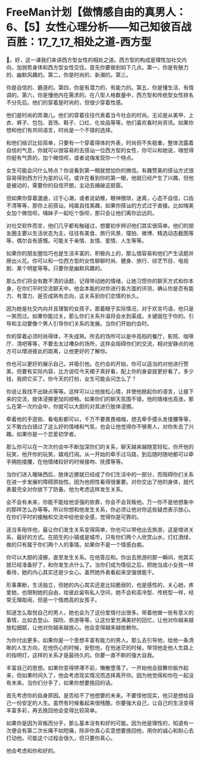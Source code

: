 # FreeMan计划【做情感自由的真男人：6、【5】女性心理分析——知己知彼百战百胜：17_7_17_相处之道-西方型

🎼。好，这一课我们来讲西方型女性的相处之道。西方型的构成是理性加社交内向，加弱势身体和西方型女性交往。首先你要做到如下几点。第一，你是有魅力的、幽默风趣的。第二，你是时尚的、新潮的。第三。

你是自信的、霸道的。第四，你是有潜力的、有能力的。第五，你是懂生活、有情调的。第六，你是懂他内在需求的。在八型人格数量中，西方型和传统型女性排名不分先后。他们的穿着是时尚的，但很少穿着性感。

他们是时尚的弄潮儿。他们的穿着往往代表着当今社会的时尚。无论是从美甲、上衣、裤子、包包、首饰、鞋子、口红、化妆品等等。他们喜欢看时尚资讯。如果你想和他们有共同语言，时尚是一个不错的选择。

和他们结识比较简单，只要有一个穿着得体的外表，时尚但不失稳重，整体流露着自信的气息，你就可以很容易的去搭讪一位西方型的女性，你可以和她说，嗨觉得你挺有气质的，加个微信呗，或者说嗨发现你一个特点。

女生可能会问什么特点？你说看到第一眼就想加你的微信。有趣赞美的搭讪方式很容易得到西方行为星的认可。或许在看到你的第一眼，他就已经产生了兴趣，但他是被动的，需要你的自信开朗，主动去捅破这扇窗。

但如果你穿着邋遢，过于心潮，或者说幼稚，眼神猥琐，迷离，心态不自信，口齿不清等等，那你上前搭讪，纯属自找美趣，如果你搭讪的方式过于直接。比如嗨美女加个微信呗，嗨妹子一起吃个饭呗，那只会让他们离你远远的。

对社交软件而言，他们几乎都有触碰过，想要初步辨识他们其实很简单。他们的朋友圈主要以生活状态为主，往往有美食、旅行风景、摆拍、微博、精选动态截图等等，偶尔会有感慨。可能关于亲情、友情、爱情、人生等等。

如果你的朋友圈恰巧也是生活丰富的、积极向上的，那么很容易和他们产生话题并擦出火花。你可以和一位西方型的女性聊聊时尚、健身、旅行、综艺节目、电视剧、某个明星等等。只要你是幽默风趣的。

那么你们将会有数不清的话题，记得带动她的情绪，让她习惯你的聊天方式和你本身，在你们平时交流聊天中，他会本能的对你进行各方面的评测，确认你是否有能力、有潜力、是否成熟有志向，这关系到你们恋情的长久。

因为她是社交内向并且理智的女孩子。那着眼于实际情况，对于欢言巧语，他只是一笑而过。如果你能过关，那么你们关系升温将会水到渠成。关键就在于你的。引导和主动要像个男人引导你们关系的发展。当你们开始约会时。

你的穿着必须时尚得体，不失成熟。所去的场所可以是中高档的餐厅，影院、咖啡厅、清吧等等，不要去太过嘈杂的场所，这样会阻碍你们的交流，相对安静点的地方可以增进彼此的距离，让他更好的了解你。

你也可以更好的展示自己，并吸引他。在约会的开始，你可以适当的对他进行赞美，但要有实际内容，比方说哎今天裙子真好看，配上你的身姿就更好看了。多少钱，我把它买了。你今天的打扮，女生可能会问怎么了？

你说让我找不出缺点等等。这样可以让他放松心情，并使他掀起你的语言，让接下来的交流，肢体浸挪更加的顺畅。如果你们的聊天氛围不错，他的情绪也高涨，那么在第一次约会中，你就可以大胆的对其进行肢体浸挪。

牵着他的手逛街、看电影都可以，千万不要畏畏缩缩，想去牵手摸头发搂腰等等，又不敢白白错过了这么好的情绪和气氛，也会让他觉得你不够男人，对你失去了兴趣。如果你是一个恋爱初学者。

那么你可以在一次次约会中不断加深你们的关系，聊天越来越随意轻松，你开他的玩笑，他开你的玩笑，嬉戏打闹。从一开始的牵手过马路，到后随时随地都可以牵手拥抱搂腰，在他情绪较好的时候接吻、抚摸等等。

当你们进入暧昧西后，肢体近挪就已经成了你们生活中的一部分，而阻碍你们关系在进一步发展的障碍原始性。因为他把性看得很重要。对你交出了他的身体，就代表着完全对你放下了防备。他为考虑这样发生关系。

会不会有未来，你能不能给他坚强的依靠，你会不会背叛他。万一你不是他想象中的那样怎么办等等。所以你想和他发生关系，你必须让他对你这些疑虑表示放心。在你们平时的接触和交流中给他安全感，觉得你是可靠的。

适当多陪伴他，最让你们发生关系变得简单，你也可以带他出去旅游，这是增进关系，最好的方式。在陌生的小镇或是城市，只有你们两个人欣赏山水，灯红酒绿，做的只有属于你们两个人的事情。如果你不是一个情感白痴。

你可以大胆的浸挪，直至发生关系。在他答应和。你出去旅游的那一瞬间，他其实就已经准备好了，和你发生点什么了。当你们成为情侣之后，把她当成小女孩一样看待，她的内心其实还是少女心。虽然她外表看起来坚强很能干。

形事果断，生活独立，但她的内心其实还是比较脆弱的，也是感性的，关心她，疼爱她，也限制她的自由，给彼此留有私人空间，她不会和高冷型、传统型一样，经常无理取闹，但是一个情商高的女孩子。

知道怎么取悦自己的男人，她也会为了这份爱情付出很多。带着他做一些有意义的事情，比如去登山、探险、旅游等等，让这份爱充满美好的回忆，让他对你越来越放松细腻，让他对你越来越放心。他会变得越来越依赖你。

为你付出更多。如果你是一个思想丰富有能力的男人。那么去引导他，给他一条清晰的人生方向，在他伤心的时候，安慰他，在他迷茫的时候，带领他走他人生路上的指明灯，这样的关系才是最持久的。你要一直不断的强大自我。

丰富自己的思想。如果你变得停滞不前，懒散堕落了。一开始他会鼓舞你振作起来，但如果时间久了，他会考虑现实情况而选择离开你。因为他觉得和你在一起没有未来。当你们分手了，如果你想要挽回的话。

首先考虑你的自身原因。是否给不了他想要的未来。不要怪他现实，他只是想给自己一份安定的人生。虽然有时候看起来很残酷，你要强大自己，让自己的生活变得丰富多彩，再去挽回他会变得比较简单。

如果你是因为背叛而分手，那么基本没有和好的可能。因为他是理性的，知道有一次便会有第二次长痛不如短痛，除非你真心实意想要挽回他，用你的诚心和耐心去打动他。可能这个过程会很久，但只要你真心。

他会考虑和你和好的。